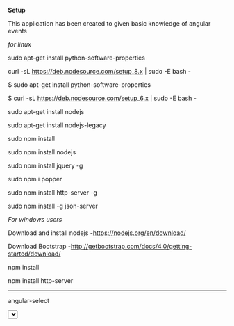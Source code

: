 
**Setup**

This application has been created to given basic knowledge
of angular events

_for linux_
 
 sudo apt-get install python-software-properties

curl -sL https://deb.nodesource.com/setup_8.x | sudo -E bash -

$ sudo apt-get install python-software-properties

$ curl -sL https://deb.nodesource.com/setup_6.x | sudo -E bash -

sudo apt-get install nodejs

sudo apt-get install nodejs-legacy

sudo npm install

sudo npm install nodejs

sudo npm install jquery -g

sudo npm i  popper 

sudo npm install http-server -g

sudo npm install -g json-server

_For windows users_ 


Download and install nodejs 
-https://nodejs.org/en/download/

Download Bootstrap  -http://getbootstrap.com/docs/4.0/getting-started/download/

npm install

npm install http-server 

---------------------------------------------------------------

angular-select


<div ng-app="myApp" ng-controller="myCtrl">

<select ng-model="selectedName" ng-options="x for x in names">
</select>

</div>

<script>
var app = angular.module('myApp', []);
app.controller('myCtrl', function($scope) {
    $scope.names = ["Emil", "Tobias", "Linus"];
});
</script>























